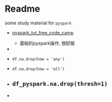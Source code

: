 # Readme



some study material for `pyspark`

- [pyspark_tut_free_code_camp](https://www.youtube.com/watch?v=_C8kWso4ne4&t=549s)
  - 基础的pyspark操作, 很舒服
- 





- `df.na.drop(how = 'any')`
- `df.na.drop(how = 'all')`
- `df_pyspark.na.drop(thresh=1)`
  - 
- 